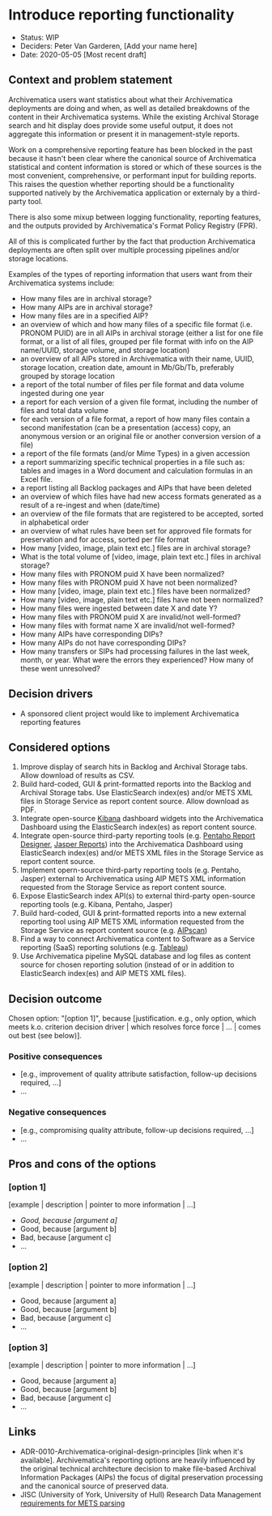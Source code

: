 # Introduce reporting functionality

* Status: WIP
* Deciders: Peter Van Garderen, [Add your name here]
* Date: 2020-05-05 [Most recent draft]

## Context and problem statement
Archivematica users want statistics about what their Archivematica deployments are doing and when, as well as detailed breakdowns of the content in their Archivematica systems. While the existing Archival Storage search and hit display does provide some useful output, it does not aggregate this information or present it in management-style reports.

Work on a comprehensive reporting feature has been blocked in the past because it hasn't been clear where the canonical source of Archivematica statistical and content information is stored or which of these sources is the most convenient, comprehensive, or performant input for building reports. This raises the question whether reporting should be a functionality supported natively by the Archivematica application or externaly by a third-party tool. 

There is also some mixup between logging functionality, reporting features, and the outputs provided by Archivematica's Format Policy Registry (FPR). 

All of this is complicated further by the fact that production Archivematica deployments are often split over multiple processing pipelines and/or storage locations.

Examples of the types of reporting information that users want from their Archivematica systems include:
* How many files are in archival storage?
* How many AIPs are in archival storage?
* How many files are in a specified AIP?
* an overview of which and how many files of a specific file format (i.e. PRONOM PUID) are in all AIPs in archival storage (either a list for one file format, or a list of all files, grouped per file format with info on the AIP name/UUID, storage volume, and storage location) 
* an overview of all AIPs stored in Archivematica with their name, UUID, storage location, creation date, amount in Mb/Gb/Tb, preferably grouped by storage location
* a report of the total number of files per file format and data volume ingested during one year
* a report for each version of a given file format, including the number of files and total data volume
* for each version of a file format, a report of how many files contain a second manifestation (can be a presentation (access) copy, an anonymous version or an original file or another conversion version of a file)
* a report of the file formats (and/or Mime Types) in a given accession 
* a report summarizing specific technical properties in a file such as: tables and images in a Word document and calculation formulas in an Excel file.
* a report listing all Backlog packages and AIPs that have been deleted
* an overview of which files have had new access formats generated as a result of a re-ingest and when (date/time)
* an overview of the file formats that are registered to be accepted, sorted in alphabetical order
* an overview of what rules have been set for approved file formats for preservation and for access, sorted per file format
* How many [video, image, plain text etc.] files are in archival storage?	
* What is the total volume of [video, image, plain text etc.] files in archival storage?
* How many files with PRONOM puid X have been normalized?	
* How many files with PRONOM puid X have not been normalized?	
* How many [video, image, plain text etc.] files have been normalized?
* How many [video, image, plain text etc.] files have not been normalized?	
* How many files were ingested between date X and date Y?	
* How many files with PRONOM puid X are invalid/not well-formed?
* How many files with format name X are invalid/not well-formed?
* How many AIPs have corresponding DIPs?
* How many AIPs do not have corresponding DIPs?
* How many transfers or SIPs had processing failures in the last week, month, or year. What were the errors they experienced? How many of these went unresolved?




## Decision drivers

* A sponsored client project would like to implement Archivematica reporting features

## Considered options

1. Improve display of search hits in Backlog and Archival Storage tabs. Allow download of results as CSV.
2. Build hard-coded, GUI & print-formatted reports into the Backlog and Archival Storage tabs. Use ElasticSearch index(es) and/or METS XML files in Storage Service as report content source. Allow download as PDF.
3. Integrate open-source [Kibana](https://www.elastic.co/kibana) dashboard widgets into the Archivematica Dashboard using the ElasticSearch index(es) as report content source.
4. Integrate open-source third-party reporting tools (e.g. [Pentaho Report Designer](https://help.pentaho.com/Documentation/8.0/Products/Report_Designer), [Jasper Reports](https://community.jaspersoft.com/project/jasperreports-library)) into the Archivematica Dashboard using ElasticSearch index(es) and/or METS XML files in the Storage Service as report content source.
5. Implement opern-source third-party reporting tools (e.g. Pentaho, Jasper) external to Archivematica using AIP METS XML information requested from the Storage Service as report content source.
6. Expose ElasticSearch index API(s) to external third-party open-source reporting tools (e.g. Kibana, Pentaho, Jasper)
7. Build hard-coded, GUI & print-formatted reports into a new external reporting tool using AIP METS XML information requested from the Storage Service as report content source (e.g. [AIPscan](https://github.com/peterVG/AIPscan))
8. Find a way to connect Archivematica content to Software as a Service reporting (SaaS) reporting solutions (e.g. [Tableau](https://www.tableau.com/))
9. Use Archivematica pipeline MySQL database and log files as content source for chosen reporting solution (instead of or in addition to ElasticSearch index(es) and AIP METS XML files).


## Decision outcome

Chosen option: "[option 1]", because [justification. e.g., only option, which
meets k.o. criterion decision driver | which resolves force force | … | comes
out best (see below)].

### Positive consequences <!-- optional -->

* [e.g., improvement of quality attribute satisfaction, follow-up decisions
  required, …]
* …

### Negative consequences <!-- optional -->

* [e.g., compromising quality attribute, follow-up decisions required, …]
* …

## Pros and cons of the options <!-- optional -->

### [option 1]

[example | description | pointer to more information | …] <!-- optional -->

* _Good, because [argument a]_
* Good, because [argument b]
* Bad, because [argument c]
* … <!-- numbers of pros and cons can vary -->

### [option 2]

[example | description | pointer to more information | …] <!-- optional -->

* Good, because [argument a]
* Good, because [argument b]
* Bad, because [argument c]
* … <!-- numbers of pros and cons can vary -->

### [option 3]

[example | description | pointer to more information | …] <!-- optional -->

* Good, because [argument a]
* Good, because [argument b]
* Bad, because [argument c]
* … <!-- numbers of pros and cons can vary -->

## Links <!-- optional -->

* ADR-0010-Archivematica-original-design-principles [link when it's available]. Archivematica's reporting options are heavily influenced by the original technical architecture decision to make file-based Archival Information Packages (AIPs) the focus of digital preservation processing and the canonical source of preserved data.
* JISC (University of York, University of Hull) Research Data Management [requirements for METS parsing](https://wiki.archivematica.org/Research_data_management#METS_questions)
